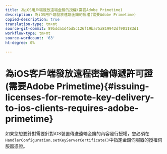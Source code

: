```yaml
---
title: 為iOS用戶端發放遠端金鑰的授權(需要Adobe Primetime)
description: 為iOS用戶端發放遠端金鑰的授權(需要Adobe Primetime)
copied-description: true
translation-type: tm+mt
source-git-commit: 89bdda1d4bd5c126f19ba75a819942df901183d1
workflow-type: tm+mt
source-wordcount: '63'
ht-degree: 0%

---
```



# 為iOS客戶端發放遠程密鑰傳遞許可證(需要Adobe Primetime){#issuing-licenses-for-remote-key-delivery-to-ios-clients-requires-adobe-primetime}

如果您想要針對需要針對iOS裝置傳送遠端金鑰的內容發行授權，您必須在`HandlerConfiguration.setKeyServerCertificate()`中指定金鑰伺服器的授權伺服器憑證。
